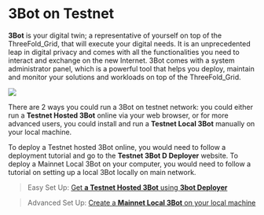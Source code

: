 # 3Bot on Testnet

**3Bot** is your digital twin; a representative of yourself on top of the ThreeFold_Grid, that will execute your digital needs. It is an unprecedented leap in digital privacy and comes with all the functionalities you need to interact and exchange on the new Internet. 3Bot comes with a system administrator panel, which is a powerful tool that helps you deploy, maintain and monitor your solutions and workloads on top of the ThreeFold_Grid.

![](img/hosted3bot.png)

There are 2 ways you could run a 3Bot on testnet network: you could either run a **Testnet Hosted 3Bot** online via your web browser, or for more advanced users, you could install and run a **Testnet Local 3Bot** manually on your local machine.

To deploy a Testnet hosted 3Bot online, you would need to follow a deployment tutorial and go to the **Testnet 3Bot D Deployer** website. To deploy a Mainnet Local 3Bot on your computer, you would need to follow a tutorial on setting up a local 3Bot locally on main network.

> Easy Set Up: [Get **a Testnet Hosted 3Bot** using **3bot Deployer**](3bot_deployer)

> Advanced Set Up: [Create a **Mainnet Local 3Bot** on your local machine](3bot_local_install)
